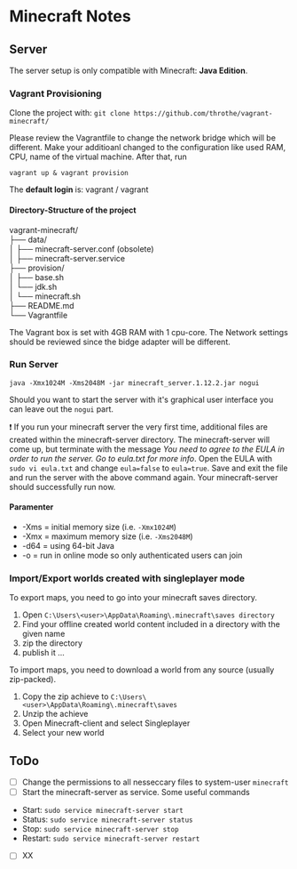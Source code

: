 # Minecraft Notes


## Server

The server setup is only compatible with Minecraft: __Java Edition__.

### Vagrant Provisioning

Clone the project with:
`git clone https://github.com/throthe/vagrant-minecraft/` 

Please review the Vagrantfile to change the network bridge which will be different. Make your additioanl changed to the configuration like used RAM, CPU, name of the virtual machine. After that, run 

`vagrant up & vagrant provision`

The __default login__ is: vagrant / vagrant 

#### Directory-Structure of the project

vagrant-minecraft/  
├── data/  
│   ├── minecraft-server.conf (obsolete)  
│   ├── minecraft-server.service  
├── provision/  
│   ├── base.sh  
│   └── jdk.sh  
│   └── minecraft.sh  
├── README.md  
└── Vagrantfile  

The Vagrant box is set with 4GB RAM with 1 cpu-core. The Network settings should be reviewed since the bidge adapter will be different. 

### Run Server

`java -Xmx1024M -Xms2048M -jar minecraft_server.1.12.2.jar nogui`

Should you want to start the server with it's graphical user interface you can leave out the `nogui` part.

:exclamation: If you run your minecraft server the very first time, additional files are created within 
the minecraft-server directory. The minecraft-server will come up, but terminate with the message *You need to agree to the EULA in order to run the server. Go to eula.txt for more info*. Open the EULA with `sudo vi eula.txt` and change `eula=false` to `eula=true`.
Save and exit the file and run the server with the above command again. Your minecraft-server should successfully run now.  

#### Paramenter

* -Xms = initial memory size (i.e. `-Xmx1024M`)
* -Xmx = maximum memory size (i.e. `-Xms2048M`)
* -d64 = using 64-bit Java
* -o = run in online mode so only authenticated users can join

### Import/Export worlds created with singleplayer mode

To export maps, you need to go into your minecraft saves directory. 
1. Open `C:\Users\<user>\AppData\Roaming\.minecraft\saves directory`
2. Find your offline created world content included in a directory with the given name
3. zip the directory
4. publish it ...

To import maps, you need to download a world from any source (usually zip-packed).
1. Copy the zip achieve to `C:\Users\<user>\AppData\Roaming\.minecraft\saves`
2. Unzip the achieve
3. Open Minecraft-client and select Singleplayer
4. Select your new world

## ToDo

- [ ] Change the permissions to all nesseccary files to system-user `minecraft`
- [ ] Start the minecraft-server as service. Some useful commands

* Start: `sudo service minecraft-server start`
* Status: `sudo service minecraft-server status`
* Stop: `sudo service minecraft-server stop`
* Restart: `sudo service minecraft-server restart`

- [ ] XX